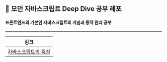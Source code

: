 ## 📒 모던 자바스크립트 Deep Dive 공부 레포

#### 프론트엔드의 기본인 자바스크립트의 개념과 동작 원리 공부

---

|                                         링크                                         |
| :----------------------------------------------------------------------------------: |
| [자바스크립트의 특징](https://github.com/leeuihyun/js-deep-dive/tree/main/02_/1_.md) |
